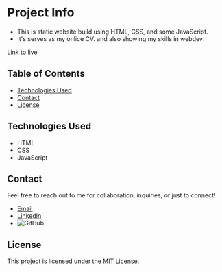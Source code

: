 # Project Info
- This is static website build using HTML, CSS, and some JavaScript.
- It's serves as my onlice CV. and also showing my skills in webdev.
  
[Link to live](https://sehmaluva.me/portfolio/)

## Table of Contents

- [Technologies Used](#technologies-used)
- [Contact](#contact)
- [License](#license)

## Technologies Used

- HTML
- CSS
- JavaScript

## Contact

Feel free to reach out to me for collaboration, inquiries, or just to connect!

- [Email](mailto:sehmaluva@gmail.com)
- [LinkedIn](https://www.linkedin.com/in/malvin-t-machingura)
- ![GitHub](https://github.com/sehmaluva)

## License

This project is licensed under the [MIT License](LICENSE).
